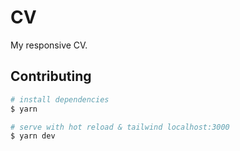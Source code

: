 # CV
My responsive CV.

## Contributing
```bash
# install dependencies
$ yarn

# serve with hot reload & tailwind localhost:3000
$ yarn dev
```
